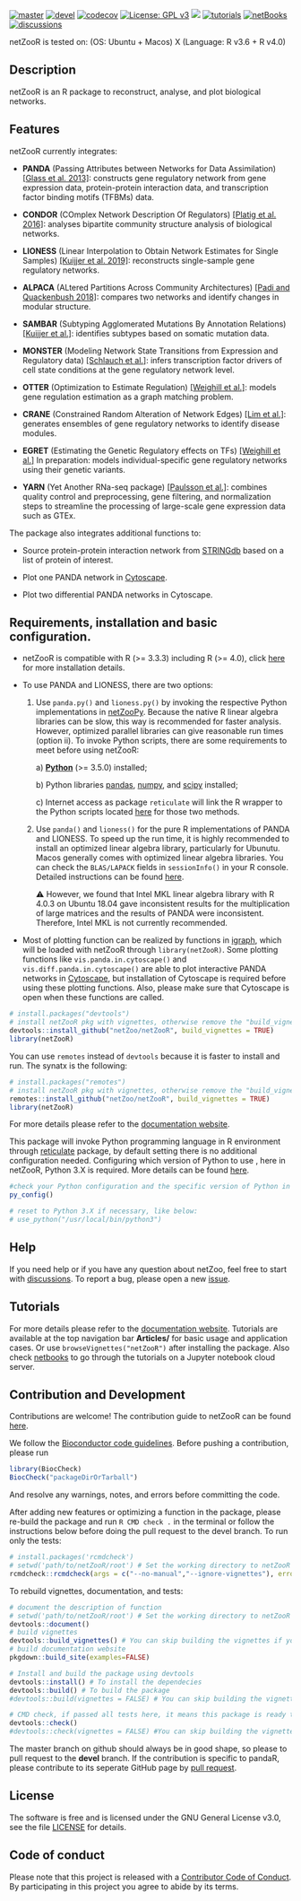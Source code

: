 [![master](https://github.com/netZoo/netZooR/actions/workflows/main.yml/badge.svg?branch=master)](https://github.com/netZoo/netZooR/actions/workflows/main.yml)
[![devel](https://github.com/netZoo/netZooR/actions/workflows/main.yml/badge.svg?branch=devel)](https://github.com/netZoo/netZooR/actions/workflows/main.yml)
[![codecov](https://codecov.io/gh/netZoo/netZooR/branch/devel/graph/badge.svg)](https://codecov.io/gh/netZoo/netZooR)
[![License: GPL v3](https://img.shields.io/badge/License-GPLv3-blue.svg)](https://www.gnu.org/licenses/gpl-3.0)
<a href="https://netzoo.github.io/netZooR/"><img src="https://img.shields.io/badge/docs-passing-green"></a>
[![tutorials](https://img.shields.io/badge/netZooR-tutorials-9cf)](https://github.com/netZoo/netZooR/tree/master/vignettes)
[![netBooks](https://img.shields.io/badge/netZooR-netBooks-ff69b4)](http://netbooks.networkmedicine.org/user/marouenbg/notebooks/Welcome_to_netBooks.ipynb?)
[![discussions](https://img.shields.io/badge/netZooR-discussions-orange)](https://github.com/netZoo/netZooR/discussions)


netZooR is tested on: (OS: Ubuntu + Macos) X (Language: R v3.6 + R v4.0)

## Description
netZooR is an R package to reconstruct, analyse, and plot biological networks.

## Features

netZooR currently integrates:
* **PANDA** (Passing Attributes between Networks for Data Assimilation) [[Glass et al. 2013]](http://journals.plos.org/plosone/article?id=10.1371/journal.pone.0064832): constructs gene regulatory network from gene expression data, protein-protein interaction data, and transcription factor binding motifs (TFBMs) data.

* **CONDOR** (COmplex Network Description Of Regulators) [[Platig et al. 2016]](http://journals.plos.org/ploscompbiol/article?id=10.1371/journal.pcbi.1005033): analyses bipartite community structure analysis of biological networks.

* **LIONESS** (Linear Interpolation to Obtain Network Estimates for Single Samples) [[Kuijjer et al. 2019]](https://doi.org/10.1016/j.isci.2019.03.021): reconstructs single-sample gene regulatory networks.

* **ALPACA** (ALtered Partitions Across Community Architectures) [[Padi and Quackenbush 2018]](https://www.nature.com/articles/s41540-018-0052-5): compares two networks and identify changes in modular structure.

* **SAMBAR** (Subtyping Agglomerated Mutations By Annotation Relations) [[Kuijjer et al.]](https://www.nature.com/articles/s41416-018-0109-7): identifies subtypes based on somatic mutation data.

* **MONSTER** (Modeling Network State Transitions from Expression and Regulatory data) [[Schlauch et al.]](https://doi.org/10.1186/s12918-017-0517-y): infers transcription factor drivers of cell state conditions at the gene regulatory network level.

* **OTTER** (Optimization to Estimate Regulation) [[Weighill et al.]](https://www.biorxiv.org/content/10.1101/2020.06.23.167999v2.abstract): models gene regulation estimation as a graph matching problem.

* **CRANE** (Constrained Random Alteration of Network Edges) [[Lim et al.]](https://www.biorxiv.org/content/10.1101/2020.07.12.198747v1): generates ensembles of gene regulatory networks to identify disease modules.

* **EGRET** (Estimating the Genetic Regulatory effects on TFs) [[Weighill et al.]]() In preparation: models individual-specific gene regulatory networks using their genetic variants.

* **YARN** (Yet Another RNa-seq package) [[Paulsson et al.]](https://bmcbioinformatics.biomedcentral.com/articles/10.1186/s12859-017-1847-x): combines quality control and preprocessing, gene filtering, and normalization steps to streamline the processing of large-scale gene expression data such as GTEx.

The package also integrates additional functions to:
* Source protein-protein interaction network from [STRINGdb](https://string-db.org/) based on a list of protein of interest.

* Plot one PANDA network in [Cytoscape](https://cytoscape.org/).

* Plot two differential PANDA networks in Cytoscape.

## Requirements, installation and basic configuration.

- netZooR is compatible with R (>= 3.3.3) including R (>= 4.0),  click [here](https://www.r-project.org/) for more installation details.

- To use PANDA and LIONESS, there are two options: 

  1. Use `panda.py()` and `lioness.py()` by invoking the respective Python implementations in [netZooPy]((https://github.com/netZoo/netZooPy/tree/netZoo)). Because the native R linear algebra libraries can be slow, this way is recommended for faster analysis. However, optimized parallel libraries can give reasonable run times (option ii). To invoke Python scripts, there are some requirements to meet before using netZooR:

     a) [**Python**](https://www.python.org/downloads/) (>= 3.5.0) installed;

     b) Python libraries [pandas](https://pandas.pydata.org/), [numpy](https://numpy.org/), and [scipy](https://www.scipy.org/) installed;

     c) Internet access as package `reticulate` will link the R wrapper to the Python scripts located [here](https://github.com/netZoo/netZooPy/tree/netZoo) for those two methods.

  2. Use `panda()` and `lioness()` for the pure R implementations of PANDA and LIONESS. To speed up the run time, it is highly recommended to install an optimized linear algebra library, particularly for Ubunutu. Macos generally comes with optimized linear algebra libraries. You can check the `BLAS/LAPACK` fields in `sessionInfo()` in your R console. Detailed instructions can be found [here](https://csantill.github.io/RPerformanceWBLAS/).

     :warning: However, we found that Intel MKL linear algebra library with R 4.0.3 on Ubuntu 18.04 gave inconsistent results for the multiplication of large matrices and the results of PANDA were inconsistent. Therefore, Intel MKL is not currently recommended. 


- Most of plotting function can be realized by functions in [igraph](https://igraph.org/redirect.html), which will be loaded with netZooR through `library(netZooR)`. Some plotting functions like `vis.panda.in.cytoscape()` and `vis.diff.panda.in.cytoscape()` are able to plot interactive PANDA networks in [Cytoscape](https://cytoscape.org/), but installation of Cytoscape is required before using these plotting functions. Also, please make sure that Cytoscape is open when these functions are called.

```r
# install.packages("devtools") 
# install netZooR pkg with vignettes, otherwise remove the "build_vignettes = TRUE" argument.
devtools::install_github("netZoo/netZooR", build_vignettes = TRUE)
library(netZooR)
```
You can use `remotes` instead of `devtools` because it is faster to install and run. The synatx is the following:

```r
# install.packages("remotes") 
# install netZooR pkg with vignettes, otherwise remove the "build_vignettes = TRUE" argument.
remotes::install_github("netZoo/netZooR", build_vignettes = TRUE)
library(netZooR)
```

For more details please refer to the [documentation website](https://netzoo.github.io/netZooR/).

This package will invoke Python programming language in R environment through [reticulate](https://rstudio.github.io/reticulate/) package, by default setting there is no additional configuration needed.
Configuring which version of Python to use , here in netZooR, Python 3.X is required. More details can be found [here](https://cran.r-project.org/web/packages/reticulate/vignettes/versions.html).

```r
#check your Python configuration and the specific version of Python in use currently
py_config()

# reset to Python 3.X if necessary, like below:
# use_python("/usr/local/bin/python3")

```

## Help

If you need help or if you have any question about netZoo, feel free to start with [discussions](https://github.com/netZoo/netZooR/discussions).
To report a bug, please open a new [issue](https://github.com/netZoo/netZooR/issues).


## Tutorials
For more details please refer to the [documentation website](https://netzoo.github.io/netZooR/). Tutorials are available at the top navigation bar **Articles/** for basic usage and application cases.
Or use `browseVignettes("netZooR")` after installing the package. Also check [netbooks](http://netbooks.networkmedicine.org) to go through the  tutorials on a Jupyter notebook cloud server.

## Contribution and Development
Contributions are welcome! The contribution guide to netZooR can be found [here](https://netzoo.github.io/contribute/contribute/). 

We follow the [Bioconductor code guidelines](https://bioconductor.org/packages/devel/bioc/vignettes/BiocCheck/inst/doc/BiocCheck.html). Before pushing a contribution, please run

```r
library(BiocCheck)
BiocCheck("packageDirOrTarball")
```
And resolve any warnings, notes, and errors before committing the code.

After adding new features or optimizing a function in the package, please re-build the package and run `R CMD check .` in the terminal or follow the instructions below before doing the pull request to the devel branch.
To run only the tests:
```r
# install.packages('rcmdcheck')
# setwd('path/to/netZooR/root') # Set the working directory to netZooR root
rcmdcheck::rcmdcheck(args = c("--no-manual","--ignore-vignettes"), error_on = "error", build_args="--no-build-vignettes")
```
To rebuild vignettes, documentation, and tests:
```r
# document the description of function
# setwd('path/to/netZooR/root') # Set the working directory to netZooR root
devtools::document()
# build vignettes
devtools::build_vignettes() # You can skip building the vignettes if you are not contributing a vignette
# build documentation website
pkgdown::build_site(examples=FALSE)

# Install and build the package using devtools
devtools::install() # To install the dependecies
devtools::build() # To build the package
#devtools::build(vignettes = FALSE) # You can skip building the vignettes if you are not contributing a vignette

# CMD check, if passed all tests here, it means this package is ready to pull request to the devel branch. Otherwise, fix the bug before pulling request.
devtools::check()
#devtools::check(vignettes = FALSE) #You can skip building the vignettes if you are not contributing a vignette
```

The master branch on github should always be in good shape, so please to pull request to the **devel** branch.
If the contribution is specific to pandaR, please contribute to its seperate GitHub page by [pull request](https://github.com/jnpaulson/pandaR). 

## License
The software is free and is licensed under the GNU General License v3.0, see the file [LICENSE](LICENSE) for details.

## Code of conduct
Please note that this project is released with a [Contributor Code of Conduct](CONDUCT.md). By participating in this project you agree to abide by its terms.

